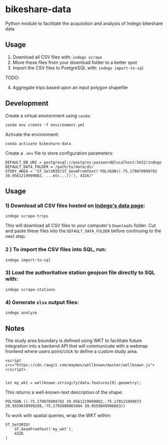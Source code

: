 # bikeshare-data

Python module to facilitate the acquisition and analysis of Indego bikeshare data

## Usage

1. Download all CSV files with: `indego scrape`
2. Move these files from your download folder to a better spot
3. Import the CSV files to PostgreSQL with: `indego import-to-sql`

TODO:

4. Aggregate trips based upon an input polygon shapefile

## Development

Create a virtual environment using `conda`:

```
conda env create -f environment.yml
```

Activate the environment:

```
conda activate bikeshare-data
```

Create a `.env` file to store configuration parameters:

```
DEFAULT_DB_URI = postgresql://postgres:password@localhost:5432/indego
DEFAULT_DATA_FOLDER = /path/to/data/dir
STUDY_AREA = "ST_SetSRID(ST_GeomFromText('POLYGON((-75.179070999792 39.9561219999082, ...etc...))'), 4326)"
```

## Usage

### 1) Download all CSV files hosted on [Indego's data page](https://www.rideindego.com/about/data/):

```
indego scrape-trips
```

This will download all CSV files to your computer's `Downloads` folder. Cut and paste these files into the `DEFAULT_DATA_FOLDER` before continuing to the next step.

### 2 ) To import the CSV files into SQL, run:

```
indego import-to-sql
```

### 3) Load the authoritative station geojson file directly to SQL with:

```
indego scrape-stations
```

### 4) Generate `xlsx` output files:

```
indego analyze
```

## Notes

The study area boundary is defined using WKT to facilitate future integration into a backend API that will communicate with a webmap frontend where users point/click to define a custom study area.

```
<script src="https://cdn.rawgit.com/mapbox/wellknown/master/wellknown.js"></script>


let my_wkt = wellknown.stringify(data.features[0].geometry);
```

This returns a well-known-text description of the shape:

```
POLYGON ((-75.179070999792 39.9561219999082,-75.179121999973 39.9559839999298,-75.1793000003484 39.9559849996663))
```

To work with spatial queries, wrap the WKT within:

```
ST_SetSRID(
    ST_GeomFromText('my_wkt'),
    4326
)
```
